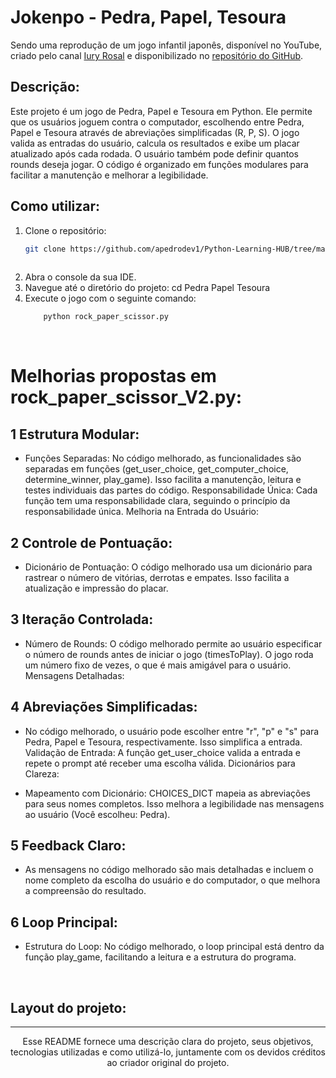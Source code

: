 # Jokenpo - Pedra, Papel, Tesoura

Sendo uma reprodução de um jogo infantil japonês, disponível no YouTube, criado pelo canal [Iury Rosal](https://www.youtube.com/watch?v=kO_lUkeQm4c) e disponibilizado no [repositório do GitHub](https://github.com/iuryrosal/projetos-python/tree/main/level-a/03).


## Descrição:

Este projeto é um jogo de Pedra, Papel e Tesoura em Python. Ele permite que os usuários joguem contra o computador, escolhendo entre Pedra, Papel e Tesoura através de abreviações simplificadas (R, P, S). O jogo valida as entradas do usuário, calcula os resultados e exibe um placar atualizado após cada rodada. O usuário também pode definir quantos rounds deseja jogar. O código é organizado em funções modulares para facilitar a manutenção e melhorar a legibilidade.

## Como utilizar: 
1. Clone o repositório:
   ```bash
   git clone https://github.com/apedrodev1/Python-Learning-HUB/tree/main/Pedra%20Papel%20Tesoura
  
2. Abra o console da sua IDE.
3. Navegue até o diretório do projeto:
cd Pedra Papel Tesoura
4. Execute o jogo com o seguinte comando:
     ```bash
         python rock_paper_scissor.py
</br>

# Melhorias propostas em rock_paper_scissor_V2.py:

## 1 Estrutura Modular:

- Funções Separadas: No código melhorado, as funcionalidades são separadas em funções (get_user_choice, get_computer_choice, determine_winner, play_game). Isso facilita a manutenção, leitura e testes individuais das partes do código.
Responsabilidade Única: Cada função tem uma responsabilidade clara, seguindo o princípio da responsabilidade única.
Melhoria na Entrada do Usuário:


## 2 Controle de Pontuação:

- Dicionário de Pontuação: O código melhorado usa um dicionário para rastrear o número de vitórias, derrotas e empates. Isso facilita a atualização e impressão do placar.

## 3 Iteração Controlada:

- Número de Rounds: O código melhorado permite ao usuário especificar o número de rounds antes de iniciar o jogo (timesToPlay). O jogo roda um número fixo de vezes, o que é mais amigável para o usuário.
Mensagens Detalhadas:

## 4 Abreviações Simplificadas:

- No código melhorado, o usuário pode escolher entre "r", "p" e "s" para Pedra, Papel e Tesoura, respectivamente. Isso simplifica a entrada.
Validação de Entrada: A função get_user_choice valida a entrada e repete o prompt até receber uma escolha válida.
Dicionários para Clareza:

- Mapeamento com Dicionário: CHOICES_DICT mapeia as abreviações para seus nomes completos. Isso melhora a legibilidade nas mensagens ao usuário (Você escolheu: Pedra).

## 5  Feedback Claro:

 - As mensagens no código melhorado são mais detalhadas e incluem o nome completo da escolha do usuário e do computador, o que melhora a compreensão do resultado.

## 6 Loop Principal:

- Estrutura do Loop: No código melhorado, o loop principal está dentro da função play_game, facilitando a leitura e a estrutura do programa.
</br>


## Layout do projeto:




  ---
  
<p align="center">
  Esse README fornece uma descrição clara do projeto, seus objetivos, tecnologias utilizadas e como utilizá-lo, juntamente com os devidos créditos ao criador original do projeto.
</p>